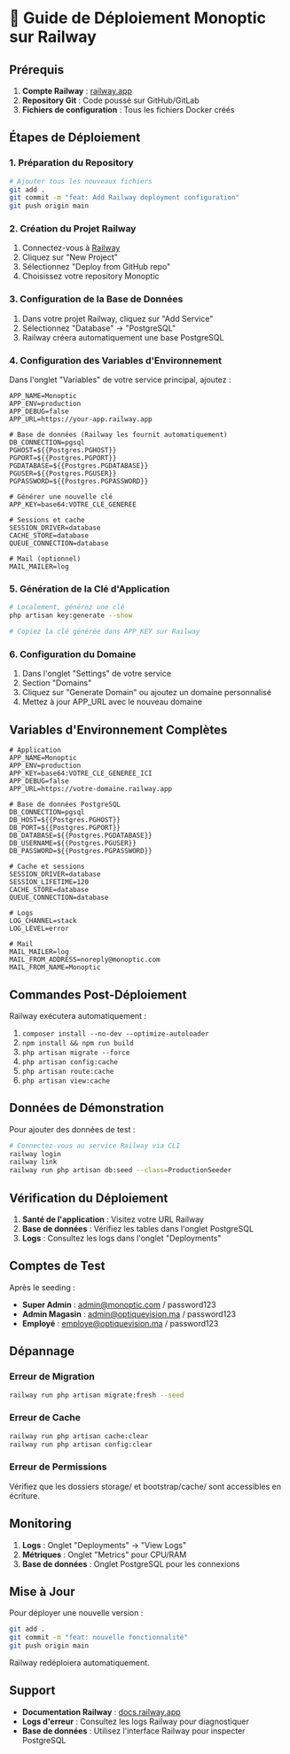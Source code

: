 # 🚀 Guide de Déploiement Monoptic sur Railway

## Prérequis

1. **Compte Railway** : [railway.app](https://railway.app)
2. **Repository Git** : Code poussé sur GitHub/GitLab
3. **Fichiers de configuration** : Tous les fichiers Docker créés

## Étapes de Déploiement

### 1. Préparation du Repository

```bash
# Ajouter tous les nouveaux fichiers
git add .
git commit -m "feat: Add Railway deployment configuration"
git push origin main
```

### 2. Création du Projet Railway

1. Connectez-vous à [Railway](https://railway.app)
2. Cliquez sur "New Project"
3. Sélectionnez "Deploy from GitHub repo"
4. Choisissez votre repository Monoptic

### 3. Configuration de la Base de Données

1. Dans votre projet Railway, cliquez sur "Add Service"
2. Sélectionnez "Database" → "PostgreSQL"
3. Railway créera automatiquement une base PostgreSQL

### 4. Configuration des Variables d'Environnement

Dans l'onglet "Variables" de votre service principal, ajoutez :

```env
APP_NAME=Monoptic
APP_ENV=production
APP_DEBUG=false
APP_URL=https://your-app.railway.app

# Base de données (Railway les fournit automatiquement)
DB_CONNECTION=pgsql
PGHOST=${{Postgres.PGHOST}}
PGPORT=${{Postgres.PGPORT}}
PGDATABASE=${{Postgres.PGDATABASE}}
PGUSER=${{Postgres.PGUSER}}
PGPASSWORD=${{Postgres.PGPASSWORD}}

# Générer une nouvelle clé
APP_KEY=base64:VOTRE_CLE_GENEREE

# Sessions et cache
SESSION_DRIVER=database
CACHE_STORE=database
QUEUE_CONNECTION=database

# Mail (optionnel)
MAIL_MAILER=log
```

### 5. Génération de la Clé d'Application

```bash
# Localement, générez une clé
php artisan key:generate --show

# Copiez la clé générée dans APP_KEY sur Railway
```

### 6. Configuration du Domaine

1. Dans l'onglet "Settings" de votre service
2. Section "Domains"
3. Cliquez sur "Generate Domain" ou ajoutez un domaine personnalisé
4. Mettez à jour APP_URL avec le nouveau domaine

## Variables d'Environnement Complètes

```env
# Application
APP_NAME=Monoptic
APP_ENV=production
APP_KEY=base64:VOTRE_CLE_GENEREE_ICI
APP_DEBUG=false
APP_URL=https://votre-domaine.railway.app

# Base de données PostgreSQL
DB_CONNECTION=pgsql
DB_HOST=${{Postgres.PGHOST}}
DB_PORT=${{Postgres.PGPORT}}
DB_DATABASE=${{Postgres.PGDATABASE}}
DB_USERNAME=${{Postgres.PGUSER}}
DB_PASSWORD=${{Postgres.PGPASSWORD}}

# Cache et sessions
SESSION_DRIVER=database
SESSION_LIFETIME=120
CACHE_STORE=database
QUEUE_CONNECTION=database

# Logs
LOG_CHANNEL=stack
LOG_LEVEL=error

# Mail
MAIL_MAILER=log
MAIL_FROM_ADDRESS=noreply@monoptic.com
MAIL_FROM_NAME=Monoptic
```

## Commandes Post-Déploiement

Railway exécutera automatiquement :

1. `composer install --no-dev --optimize-autoloader`
2. `npm install && npm run build`
3. `php artisan migrate --force`
4. `php artisan config:cache`
5. `php artisan route:cache`
6. `php artisan view:cache`

## Données de Démonstration

Pour ajouter des données de test :

```bash
# Connectez-vous au service Railway via CLI
railway login
railway link
railway run php artisan db:seed --class=ProductionSeeder
```

## Vérification du Déploiement

1. **Santé de l'application** : Visitez votre URL Railway
2. **Base de données** : Vérifiez les tables dans l'onglet PostgreSQL
3. **Logs** : Consultez les logs dans l'onglet "Deployments"

## Comptes de Test

Après le seeding :

- **Super Admin** : admin@monoptic.com / password123
- **Admin Magasin** : admin@optiquevision.ma / password123
- **Employé** : employe@optiquevision.ma / password123

## Dépannage

### Erreur de Migration
```bash
railway run php artisan migrate:fresh --seed
```

### Erreur de Cache
```bash
railway run php artisan cache:clear
railway run php artisan config:clear
```

### Erreur de Permissions
Vérifiez que les dossiers storage/ et bootstrap/cache/ sont accessibles en écriture.

## Monitoring

1. **Logs** : Onglet "Deployments" → "View Logs"
2. **Métriques** : Onglet "Metrics" pour CPU/RAM
3. **Base de données** : Onglet PostgreSQL pour les connexions

## Mise à Jour

Pour déployer une nouvelle version :

```bash
git add .
git commit -m "feat: nouvelle fonctionnalité"
git push origin main
```

Railway redéploiera automatiquement.

## Support

- **Documentation Railway** : [docs.railway.app](https://docs.railway.app)
- **Logs d'erreur** : Consultez les logs Railway pour diagnostiquer
- **Base de données** : Utilisez l'interface Railway pour inspecter PostgreSQL
